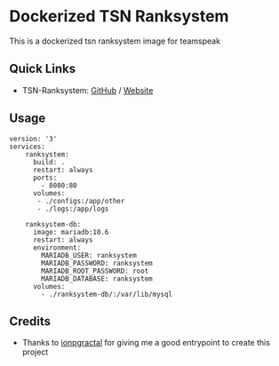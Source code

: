 # Dockerized TSN Ranksystem
This is a dockerized tsn ranksystem image for teamspeak

## Quick Links
* TSN-Ranksystem: [GitHub](https://github.com/Newcomer1989/TSN-Ranksystem) / [Website](https://ts-ranksystem.com/)

## Usage

```
version: '3'
services:
    ranksystem:
      build: .
      restart: always
      ports:
        - 8080:80
      volumes:
       - ./configs:/app/other
       - ./logs:/app/logs

    ranksystem-db:
      image: mariadb:10.6
      restart: always
      environment:
        MARIADB_USER: ranksystem
        MARIADB_PASSWORD: ranksystem
        MARIADB_ROOT_PASSWORD: root
        MARIADB_DATABASE: ranksystem
      volumes:
        - ./ranksystem-db/:/var/lib/mysql
```

## Credits
* Thanks to [ionpgractal](https://github.com/ionphractal/docker-tsn-ranksystem) for giving me a good entrypoint to create this project
